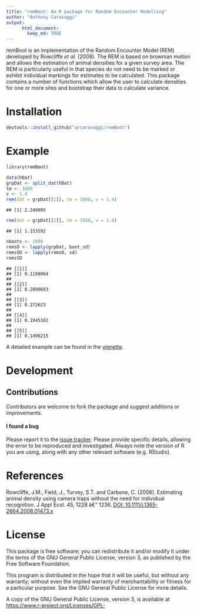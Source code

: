 ```yaml
---
title: "remBoot: An R package for Random Encounter Modelling"
author: "Anthony Caravaggi"
output:  
      html_document:  
        keep_md: TRUE 
---
```



remBoot is an implementation of the Random Encounter Model (REM) developed by Rowcliffe _et al._ (2008). The REM is based on brownian motion and allows the estimation of animal densities for a given survey area. The REM is particularly useful in that species do not need to be marked or exhibit individual markings for estimates to be calculated. This package contains a number of functions which allow the user to calculate densities for one or more sites and bootstrap their data to calculate variance.   

# Installation


```r
devtools::install_github("arcaravaggi/remBoot")
```

# Example


```r
library(remBoot)

data(hDat)  
grpDat <- split_dat(hDat)  
tm <- 3600  
v <- 1.4  
rem(dat = grpDat[[1]], tm = 3600, v = 1.4)  
```

```
## [1] 2.249995
```

```r
rem(dat = grpDat[[2]], tm = 3360, v = 1.4)  
```

```
## [1] 1.153592
```

```r
nboots <- 1000  
remsD <- lapply(grpDat, boot_sd)   
remsSD <- lapply(remsD, sd)  
remsSD  
```

```
## [[1]]
## [1] 0.1198064
## 
## [[2]]
## [1] 0.2090603
## 
## [[3]]
## [1] 0.272623
## 
## [[4]]
## [1] 0.1945102
## 
## [[5]]
## [1] 0.1496215
```

A detailed example can be found in the [vignette][vig].

[vig]: http://htmlpreview.github.io/?https://github.com/arcaravaggi/remBoot/blob/master/vignettes/remBoot.html 

# Development

## Contributions

Contributors are welcome to fork the package and suggest additions or improvements.  

#### I found a bug

Please report it to the [issue tracker][issues]. Please provide specific details, allowing the error to be reproduced and investigated. Always note the version of R you are using, along with any other relevant software (e.g. RStudio).  

[issues]: https://github.com/arcaravaggi/remBoot/issues

# References

Rowcliffe, J.M., Field, J., Turvey, S.T. and Carbone, C. (2008). Estimating animal density using camera traps without the need for individual recognition. J Appl Ecol. 45, 1228 â€“ 1236. [DOI: 10.1111/j.1365-2664.2008.01473.x](http://onlinelibrary.wiley.com/doi/10.1111/j.1365-2664.2008.01473.x/abstract)

# License

This package is free software; you can redistribute it and/or modify it under the terms of the GNU General Public License, version 3, as published by the Free Software Foundation.

This program is distributed in the hope that it will be useful, but without any warranty; without even the implied warranty of merchantability or fitness for a particular purpose. See the GNU General Public License for more details.

A copy of the GNU General Public License, version 3, is available at https://www.r-project.org/Licenses/GPL-
